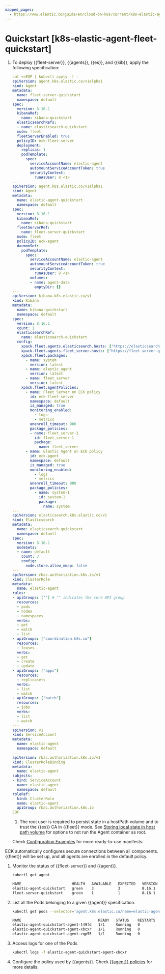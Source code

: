 ```yaml
---
mapped_pages:
  - https://www.elastic.co/guide/en/cloud-on-k8s/current/k8s-elastic-agent-fleet-quickstart.html
---
```


# Quickstart [k8s-elastic-agent-fleet-quickstart]

1. To deploy {{fleet-server}}, {{agents}}, {{es}}, and {{kib}}, apply the following specification:

    ```yaml
    cat <<EOF | kubectl apply -f -
    apiVersion: agent.k8s.elastic.co/v1alpha1
    kind: Agent
    metadata:
      name: fleet-server-quickstart
      namespace: default
    spec:
      version: 8.16.1
      kibanaRef:
        name: kibana-quickstart
      elasticsearchRefs:
      - name: elasticsearch-quickstart
      mode: fleet
      fleetServerEnabled: true
      policyID: eck-fleet-server
      deployment:
        replicas: 1
        podTemplate:
          spec:
            serviceAccountName: elastic-agent
            automountServiceAccountToken: true
            securityContext:
              runAsUser: 0 <1>
    ---
    apiVersion: agent.k8s.elastic.co/v1alpha1
    kind: Agent
    metadata:
      name: elastic-agent-quickstart
      namespace: default
    spec:
      version: 8.16.1
      kibanaRef:
        name: kibana-quickstart
      fleetServerRef:
        name: fleet-server-quickstart
      mode: fleet
      policyID: eck-agent
      daemonSet:
        podTemplate:
          spec:
            serviceAccountName: elastic-agent
            automountServiceAccountToken: true
            securityContext:
              runAsUser: 0 <1>
            volumes:
            - name: agent-data
              emptyDir: {}
    ---
    apiVersion: kibana.k8s.elastic.co/v1
    kind: Kibana
    metadata:
      name: kibana-quickstart
      namespace: default
    spec:
      version: 8.16.1
      count: 1
      elasticsearchRef:
        name: elasticsearch-quickstart
      config:
        xpack.fleet.agents.elasticsearch.hosts: ["https://elasticsearch-quickstart-es-http.default.svc:9200"]
        xpack.fleet.agents.fleet_server.hosts: ["https://fleet-server-quickstart-agent-http.default.svc:8220"]
        xpack.fleet.packages:
          - name: system
            version: latest
          - name: elastic_agent
            version: latest
          - name: fleet_server
            version: latest
        xpack.fleet.agentPolicies:
          - name: Fleet Server on ECK policy
            id: eck-fleet-server
            namespace: default
            is_managed: true
            monitoring_enabled:
              - logs
              - metrics
            unenroll_timeout: 900
            package_policies:
            - name: fleet_server-1
              id: fleet_server-1
              package:
                name: fleet_server
          - name: Elastic Agent on ECK policy
            id: eck-agent
            namespace: default
            is_managed: true
            monitoring_enabled:
              - logs
              - metrics
            unenroll_timeout: 900
            package_policies:
              - name: system-1
                id: system-1
                package:
                  name: system
    ---
    apiVersion: elasticsearch.k8s.elastic.co/v1
    kind: Elasticsearch
    metadata:
      name: elasticsearch-quickstart
      namespace: default
    spec:
      version: 8.16.1
      nodeSets:
      - name: default
        count: 3
        config:
          node.store.allow_mmap: false
    ---
    apiVersion: rbac.authorization.k8s.io/v1
    kind: ClusterRole
    metadata:
      name: elastic-agent
    rules:
    - apiGroups: [""] # "" indicates the core API group
      resources:
      - pods
      - nodes
      - namespaces
      verbs:
      - get
      - watch
      - list
    - apiGroups: ["coordination.k8s.io"]
      resources:
      - leases
      verbs:
      - get
      - create
      - update
    - apiGroups: ["apps"]
      resources:
      - replicasets
      verbs:
      - list
      - watch
    - apiGroups: ["batch"]
      resources:
      - jobs
      verbs:
      - list
      - watch
    ---
    apiVersion: v1
    kind: ServiceAccount
    metadata:
      name: elastic-agent
      namespace: default
    ---
    apiVersion: rbac.authorization.k8s.io/v1
    kind: ClusterRoleBinding
    metadata:
      name: elastic-agent
    subjects:
    - kind: ServiceAccount
      name: elastic-agent
      namespace: default
    roleRef:
      kind: ClusterRole
      name: elastic-agent
      apiGroup: rbac.authorization.k8s.io
    EOF
    ```

    1. The root user is required to persist state in a hostPath volume and to trust the {{es}} CA in {{fleet}} mode. See [Storing local state in host path volume](configuration-examples-standalone.md#k8s_storing_local_state_in_host_path_volume) for options to not run the Agent container as root.


    Check [Configuration Examples](configuration-examples-fleet.md) for more ready-to-use manifests.


ECK automatically configures secure connections between all components. {{fleet}} will be set up, and all agents are enrolled in the default policy.

1. Monitor the status of {{fleet-server}} and {{agent}}.

    ```sh
    kubectl get agent
    ```

    ```sh
    NAME                       HEALTH   AVAILABLE   EXPECTED   VERSION      AGE
    elastic-agent-quickstart   green    3           3          8.16.1    14s
    fleet-server-quickstart    green    1           1          8.16.1    19s
    ```

2. List all the Pods belonging to a given {{agent}} specification.

    ```sh
    kubectl get pods --selector='agent.k8s.elastic.co/name=elastic-agent-quickstart'
    ```

    ```sh
    NAME                                   READY   STATUS    RESTARTS   AGE
    elastic-agent-quickstart-agent-t49fd   1/1     Running   0          54s
    elastic-agent-quickstart-agent-xbcxr   1/1     Running   0          54s
    elastic-agent-quickstart-agent-zqp55   1/1     Running   0          54s
    ```

3. Access logs for one of the Pods.

    ```sh
    kubectl logs -f elastic-agent-quickstart-agent-xbcxr
    ```

4. Configure the policy used by {{agents}}. Check [{{agent}} policies](https://www.elastic.co/guide/en/fleet/current/agent-policy.html) for more details.

